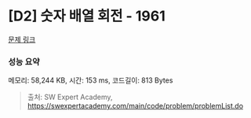 # [D2] 숫자 배열 회전 - 1961 

[문제 링크](https://swexpertacademy.com/main/code/problem/problemDetail.do?contestProbId=AV5Pq-OKAVYDFAUq) 

### 성능 요약

메모리: 58,244 KB, 시간: 153 ms, 코드길이: 813 Bytes



> 출처: SW Expert Academy, https://swexpertacademy.com/main/code/problem/problemList.do
